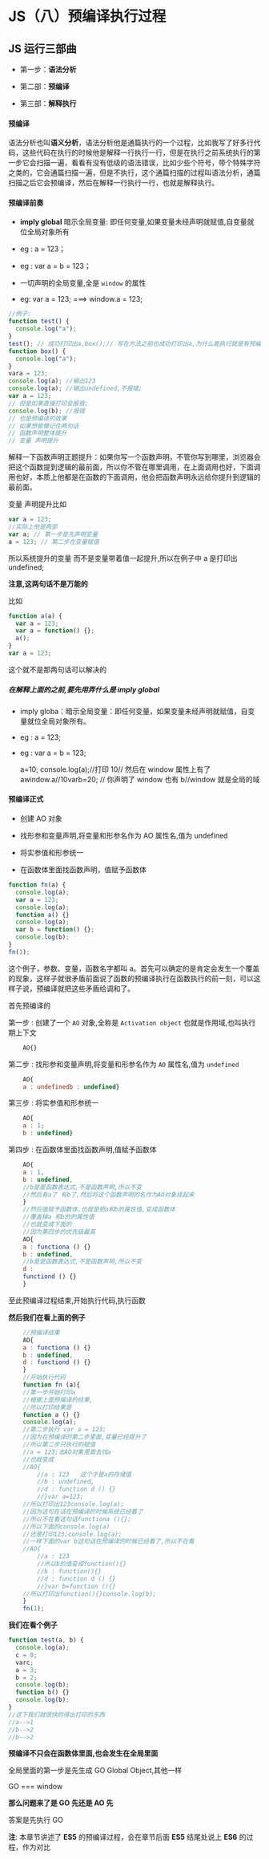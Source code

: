 # JS（八）预编译执行过程

## JS 运行三部曲

- 第一步：**语法分析**

- 第二部：**预编译**

- 第三部：**解释执行**

#### 预编译

语法分析也叫**语义分析**，语法分析他是通篇执行的一个过程，比如我写了好多行代码，这些代码在执行的时候他是解释一行执行一行，但是在执行之前系统执行的第一步它会扫描一遍，看看有没有低级的语法错误，比如少些个符号，带个特殊字符之类的，它会通篇扫描一遍，但是不执行，这个通篇扫描的过程叫语法分析，通篇扫描之后它会预编译，然后在解释一行执行一行，也就是解释执行。

#### 预编译前奏

- **imply global** 暗示全局变量: 即任何变量,如果变量未经声明就赋值,自变量就位全局对象所有

- eg : a = 123；

- eg : var a = b = 123；

- 一切声明的全局变量,全是 `window` 的属性

- eg: var a = 123; ===> window.a = 123;

```js
//例子:
function test() {
  console.log("a");
}
test(); // 成功打印出a,box();// 写在方法之前也成功打印出a,为什么能执行就是有预编译的过程
function box() {
  console.log("a");
}
vara = 123;
console.log(a); //输出123
console.log(a); //输出undefined,不报错;
var a = 123;
// 但是如果直接打印会报错;
console.log(b); //报错
// 也是预编译的效果
// 如果想偷懒记住两句话
// 函数声明整体提升
// 变量 声明提升
```

解释一下函数声明正题提升：如果你写一个函数声明，不管你写到哪里，浏览器会把这个函数提到逻辑的最前面，所以你不管在哪里调用，在上面调用也好，下面调用也好，本质上他都是在函数的下面调用，他会把函数声明永远给你提升到逻辑的最前面。

变量 声明提升比如

```js
var a = 123;
//实际上他是两部
var a; // 第一步是先声明变量
a = 123; // 第二步在变量赋值
```

所以系统提升的变量 而不是变量带着值一起提升,所以在例子中 a 是打印出 undefined;

**注意,这两句话不是万能的**

比如

```js
function a(a) {
  var a = 123;
  var a = function() {};
  a();
}
var a = 123;
```

这个就不是那两句话可以解决的

##### 在解释上面的之前,要先用弄什么是 imply global

- imply globa：暗示全局变量：即任何变量，如果变量未经声明就赋值，自变量就位全局对象所有。

- eg : a = 123;

- eg : var a = b = 123;

  a=10;
  console.log(a);//打印 10// 然后在 window 属性上有了 awindow.a//10varb=20;
  // 你声明了 window 也有 b//window 就是全局的域

#### 预编译正式

- 创建 AO 对象

- 找形参和变量声明,将变量和形参名作为 AO 属性名,值为 undefined

- 将实参值和形参统一

- 在函数体里面找函数声明，值赋予函数体

```js
function fn(a) {
  console.log(a);
  var a = 123;
  console.log(a);
  function a() {}
  console.log(a);
  var b = function() {};
  console.log(b);
}
fn(1);
```

这个例子，参数、变量，函数名字都叫 a。首先可以确定的是肯定会发生一个覆盖的现象，这样子就很矛盾前面说了函数的预编译执行在函数执行的前一刻，可以这样子说，预编译就把这些矛盾给调和了。

首先预编译的

第一步 : 创建了一个 `AO` 对象,全称是 `Activation object` 也就是作用域,也叫执行期上下文

```js
    AO{}
```

第二步 : 找形参和变量声明,将变量和形参名作为 `AO` 属性名,值为 `undefined`

```js
    AO{
    a : undefinedb : undefined}
```

第三步 : 将实参值和形参统一

```js
    AO{
    a : 1;
    b : undefined}
```

第四步 : 在函数体里面找函数声明,值赋予函数体

```js
    AO{
    a : 1,
    b : undefined,
    //b是是函数表达式,不是函数声明,所以不变
    //然后有a了 有b了,然后将这个函数声明的名作为AO对象挂起来
    }
    //然后值赋予函数体,也就是把a和b的属性值,变成函数体
    //覆盖掉a 和b的的属性值
    //也就变成下面的
    //因为第四步的优先级最高
    AO{
    a : functiona () {}
    b : undefined,
    //b是是函数表达式,不是函数声明,所以不变
    d :
    functiond () {}
    }
```

至此预编译过程结束,开始执行代码,执行函数

**然后我们在看上面的例子**

```js
    //预编译结果
    AO{
    a : functiona () {}
    b : undefined,
    d : functiond () {}
    }
    //开始执行代码
    function fn (a){
    //第一步开始打印a
    //根据上面预编译的结果,
    //所以打印结果是
    function a () {}
    console.log(a);
    //第二步执行 var a = 123;
    //因为在预编译的第二步里面,变量已经提升了
    //所以第二步只执行的赋值
    //a = 123;去AO对象里面去找a
    //也就变成
    //AO{
        //a : 123   这个才是a的存储值
        //b : undefined,
        //d : function d () {}
        //}var a=123;
    //所以打印出123console.log(a);
    //因为这句在话在预编译的时候系统已经看了
    //所以不在看这句话functiona (){};
    //所以下面的console.log(a)
    //还是打印123;console.log(a);
    //一样下面的var b这句话在预编译的时候已经看了,所以不在看
    //AO{
        //a : 123
        //所以b的值变成function(){}
        //b : function(){}
        //d : function d () {}
        //}var b=function (){}
    //所以打印出function(){}console.log(b);
    }
    fn(1);
```

**我们在看个例子**

```js
function test(a, b) {
  console.log(a);
  c = 0;
  varc;
  a = 3;
  b = 2;
  console.log(b);
  function b() {}
  console.log(b);
}
//这下我们就很快的得出打印的东西
//a-->1
//b-->2
//b-->2
```

**预编译不只会在函数体里面,也会发生在全局里面**

全局里面的第一步是先生成 GO Global Object,其他一样

GO === window

**那么问题来了是 GO 先还是 AO 先**

答案是先执行 GO

**注**: 本章节讲述了 **ES5** 的预编译过程，会在章节后面 **ES5** 结尾处说上 **ES6** 的过程，作为对比
